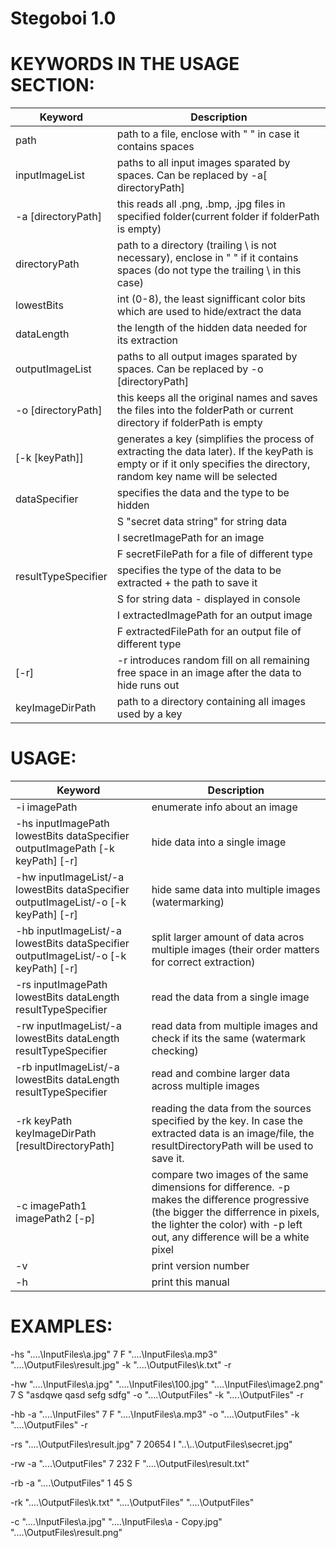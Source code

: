 # Stegoboi 1.0


# KEYWORDS IN THE USAGE SECTION:
| Keyword | Description  |
|---|---|
|path|path to a file, enclose with " " in case it contains spaces|
|inputImageList|paths to all input images sparated by spaces. Can be replaced by -a[ directoryPath]|
|-a [directoryPath]|this reads all .png, .bmp, .jpg files in specified folder(current folder if folderPath is empty)
|directoryPath|path to a directory (trailing \\ is not necessary), enclose in " " if it contains spaces (do not type the trailing \\ in this case)|
|lowestBits|int (0-8), the least signifficant color bits which are used to hide/extract the data|
|dataLength|the length of the hidden data needed for its extraction|
|outputImageList|paths to all output images sparated by spaces. Can be replaced by -o [directoryPath]|
|-o [directoryPath]|this keeps all the original names and saves the files into the folderPath or current directory if folderPath is empty|
|[-k [keyPath]]|generates a key (simplifies the process of extracting the data later). If the keyPath is empty or if it only specifies the directory, random key name will be selected|          
|dataSpecifier|specifies the data and the type to be hidden|
| |S "secret data string"           for string data|
| |I secretImagePath                for an image|
| |F secretFilePath                 for a file of different type|
|resultTypeSpecifier | specifies the type of the data to be extracted + the path to save it|
| |S                                for string data - displayed in console
| |I extractedImagePath             for an output image 
| |F extractedFilePath              for an output file of different type
|[-r]|-r introduces random fill on all remaining free space in an image after the data to hide runs out|
|keyImageDirPath|path to a directory containing all images used by a key|

# USAGE:
| Keyword | Description  |
|---|---|
|-i  imagePath  | enumerate info about an image|
|-hs inputImagePath lowestBits dataSpecifier outputImagePath [-k keyPath] [-r] | hide data into a single image|
|-hw inputImageList/-a lowestBits dataSpecifier outputImageList/-o [-k keyPath] [-r] | hide same data into multiple images (watermarking)|
|-hb inputImageList/-a lowestBits dataSpecifier outputImageList/-o [-k keyPath] [-r] | split larger amount of data acros multiple images (their order matters for correct extraction)|       
|-rs inputImagePath lowestBits dataLength resultTypeSpecifier|read the data from a single image|
|-rw inputImageList/-a lowestBits dataLength resultTypeSpecifier | read data from multiple images and check if its the same (watermark checking)|
|-rb inputImageList/-a lowestBits dataLength resultTypeSpecifier|read and combine larger data across multiple images|
|-rk keyPath keyImageDirPath [resultDirectoryPath]|reading the data from the sources specified by the key. In case the extracted data is an image/file, the resultDirectoryPath will be used to save it.|
|-c imagePath1 imagePath2 [-p]|compare two images of the same dimensions for difference. -p makes the difference progressive (the bigger the differrence in pixels, the lighter the color) with -p left out, any difference will be a white pixel|
|-v|print version number|
|-h|print this manual|

# EXAMPLES: 

 -hs "..\..\InputFiles\a.jpg" 7 F  "..\..\InputFiles\a.mp3" "..\..\OutputFiles\result.jpg" -k "..\..\OutputFiles\k.txt" -r
 
 -hw "..\..\InputFiles\a.jpg" "..\..\InputFiles\100.jpg" "..\..\InputFiles\image2.png" 7 S  "asdqwe qasd sefg sdfg" -o "..\..\OutputFiles" -k "..\..\OutputFiles" -r
 
 -hb -a "..\..\InputFiles" 7 F  "..\..\InputFiles\a.mp3" -o "..\..\OutputFiles" -k "..\..\OutputFiles" -r
 
 -rs "..\..\OutputFiles\result.jpg" 7 20654 I "..\\..\OutputFiles\secret.jpg"
 
 -rw -a "..\..\OutputFiles" 7 232 F "..\..\OutputFiles\result.txt"
 
 -rb -a "..\..\OutputFiles" 1 45 S
 
 -rk "..\..\OutputFiles\k.txt" "..\..\OutputFiles" "..\..\OutputFiles"

 -c "..\..\InputFiles\a.jpg" "..\..\InputFiles\a - Copy.jpg" "..\..\OutputFiles\result.png"
